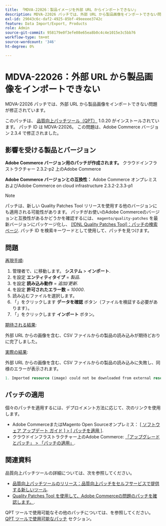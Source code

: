 ```yaml
---
title: 「MDVA-22026：製品イメージを外部 URL からインポートできない」
description: MDVA-22026 パッチでは、外部 URL から製品画像をインポートできない問題が修正されています。
exl-id: 29043c6c-daf2-4925-85bf-49eeeee3742c
feature: Data Import/Export, Products
role: Admin
source-git-commit: 958179e0f3efe08e65ea8b0c4c4e1015e3c5bb76
workflow-type: tm+mt
source-wordcount: '346'
ht-degree: 0%

---
```


# MDVA-22026：外部 URL から製品画像をインポートできない

MDVA-22026 パッチでは、外部 URL から製品画像をインポートできない問題が修正されています。

このパッチは、 [品質向上パッチツール（QPT）](/help/announcements/adobe-commerce-announcements/magento-quality-patches-released-new-tool-to-self-serve-quality-patches.md) 1.0.20 がインストールされています。 パッチ ID は MDVA-22026。 この問題は、Adobe Commerce バージョン 2.3.4 で修正されました。

## 影響を受ける製品とバージョン

**Adobe Commerce バージョン用のパッチが作成されます。** クラウドインフラストラクチャー 2.3.2-p2 上のAdobe Commerce

**Adobe Commerce バージョンとの互換性：** Adobe Commerce オンプレミスおよびAdobe Commerce on cloud infrastructure 2.3.2-2.3.3-p1

>[!NOTE]
>
>パッチは、新しい Quality Patches Tool リリースを使用する他のバージョンにも適用される可能性があります。 パッチがお使いのAdobe Commerceのバージョンと互換性があるかどうかを確認するには、 `magento/quality-patches` を最新バージョンにパッケージ化し、 [[!DNL Quality Patches Tool]：パッチの検索ページ](https://devdocs.magento.com/quality-patches/tool.html#patch-grid). パッチ ID を検索キーワードとして使用して、パッチを見つけます。

## 問題

<u>再現手順</u>:

1. 管理者で、に移動します。 **システム** > **インポート**.
1. を設定 **エンティティタイプ** = *製品*.
1. を設定 **読み込み動作** = *追加/更新*.
1. を設定 **許可されたエラー数** = *10000*.
1. 読み込むファイルを選択します。
1. 「」をクリックします **データを確認** ボタン（ファイルを検証する必要があります）。
1. 「」をクリックします **インポート** ボタン。

<u>期待される結果</u>:

外部 URL からの画像を含む、CSV ファイルからの製品の読み込みが期待どおりに完了しました。

<u>実際の結果</u>:

外部 URL からの画像を含む、CSV ファイルからの製品の読み込みに失敗し、同様のエラーが表示されます。

```php
1. Imported resource (image) could not be downloaded from external resource due to timeout or access permissions in row(s): 4, 5, 8, 9, 16, 18, 20, 21, 22, 23, 26, 27, 28, 52, 53, 55, 58, 63, 70, 71, 77, 78, 83, 84, 91
```

## パッチの適用

個々のパッチを適用するには、デプロイメント方法に応じて、次のリンクを使用します。

* Adobe CommerceまたはMagento Open Sourceオンプレミス： [[ ソフトウェア アップデート ガイド ] > [ パッチを適用 ]](https://devdocs.magento.com/guides/v2.4/comp-mgr/patching.html).
* クラウドインフラストラクチャー上のAdobe Commerce: [「アップグレードとパッチ」 > 「パッチの適用」](https://devdocs.magento.com/cloud/project/project-patch.html).

## 関連資料

品質向上パッチツールの詳細については、次を参照してください。

* [品質向上パッチツールのリリース：品質向上パッチをセルフサービスで提供する新しいツール](/help/announcements/adobe-commerce-announcements/magento-quality-patches-released-new-tool-to-self-serve-quality-patches.md).
* [Quality Patches Tool を使用して、Adobe Commerceの問題のパッチを確認します。](/help/support-tools/patches-available-in-qpt-tool/check-patch-for-magento-issue-with-magento-quality-patches.md).

QPT ツールで使用可能なその他のパッチについては、を参照してください。 [QPT ツールで使用可能なパッチ](https://support.magento.com/hc/en-us/sections/360010506631-Patches-available-in-QPT-tool-) セクション。

